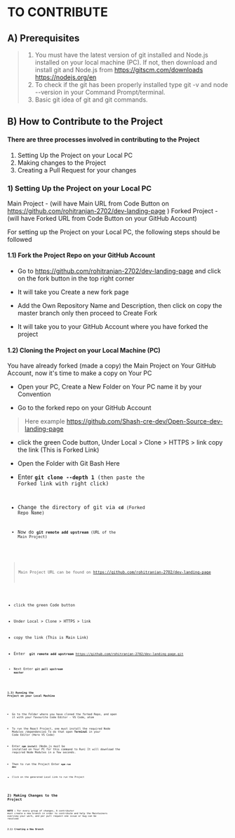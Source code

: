 # TO CONTRIBUTE

## A) Prerequisites

> 1. You must have the latest version of git installed and Node.js installed on your local machine (PC).
>    If not, then download and install git and Node.js from
>    https://gitscm.com/downloads
>    https://nodejs.org/en
> 2. To check if the git has been properly installed type git -v and node --version in your Command Prompt/terminal.
> 3. Basic git idea of git and git commands.

## B) How to Contribute to the Project

#### There are three processes involved in contributing to the Project

1. Setting Up the Project on your Local PC
2. Making changes to the Project
3. Creating a Pull Request for your changes

### 1) Setting Up the Project on your Local PC

Main Project - (will have Main URL from Code Button on https://github.com/rohitranjan-2702/dev-landing-page )
Forked Project - (will have Forked URL from Code Button on your GitHub Account)

For setting up the Project on your Local PC, the following steps should be followed

#### 1.1) Fork the Project Repo on your GitHub Account

- Go to https://github.com/rohitranjan-2702/dev-landing-page and click on the fork button in the top right corner

- It will take you Create a new fork page

- Add the Own Repository Name <Forked Repo Name> and Description, then click on copy the master branch only then proceed to Create Fork

- It will take you to your GitHub Account where you have forked the project

#### 1.2) Cloning the Project on your Local Machine (PC)

You have already forked (made a copy) the Main Project on Your GitHub Account, now it's time to make a copy on Your PC

- Open your PC, Create a New Folder on Your PC name it by your Convention

- Go to the forked repo on your GitHub Account

> Here example https://github.com/Shash-cre-dev/Open-Source-dev-landing-page

- click the green Code button, Under Local > Clone > HTTPS > link
  copy the link (This is Forked Link)

- Open the Folder with Git Bash Here

- Enter <code>**git clone --depth 1** (then paste the Forked link with right click)

- Change the directory of git via <code>**cd** (Forked Repo Name)

- Now do <code>**git remote add upstream** (URL of the Main Project)

> Main Project URL can be found on https://github.com/rohitranjan-2702/dev-landing-page

- click the green Code button

- Under Local > Clone > HTTPS > link

- copy the link (This is Main Link)

- Enter <code> **git remote add upstream** https://github.com/rohitranjan-2702/dev-landing-page.git

- Next Enter <code>**git pull upstream master**

#### 1.3) Running the Project on your Local Machine

- Go to the Folder where you have cloned the forked Repo, and open it with your favourite Code Editor - VS Code, atom

- To run the React Project, one must install the required Node Modules /dependencies
  To do that open **Terminal** in your Code Editor (Here VS Code)

- Enter <code>**npm install**</code> (Node.js must be installed on Your PC for this command to Run)
  It will download the required Node Modules in a few seconds.

- Then to run the Project Enter <code>**npm run dev**

- Click on the generated Local Link to run the Project

## 2) Making Changes to the Project

**NOTE :** For every group of changes, A contributor must create a new branch in order to contribute and help the Maintainers overview your work, and per pull request one issue or bug can be resolved

#### 2.1) Creating a New Branch

